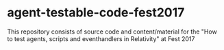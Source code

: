 # agent-testable-code-fest2017
This repository consists of source code and content/material for the "How to test agents, scripts and eventhandlers in Relativity" at Fest 2017
